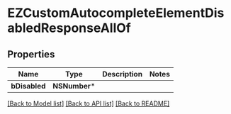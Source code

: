 # EZCustomAutocompleteElementDisabledResponseAllOf

## Properties
Name | Type | Description | Notes
------------ | ------------- | ------------- | -------------
**bDisabled** | **NSNumber*** |  | 

[[Back to Model list]](../README.md#documentation-for-models) [[Back to API list]](../README.md#documentation-for-api-endpoints) [[Back to README]](../README.md)


